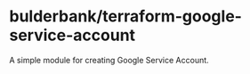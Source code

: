 # bulderbank/terraform-google-service-account

A simple module for creating Google Service Account.
